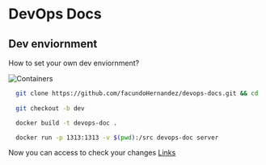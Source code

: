 # DevOps Docs

## Dev enviornment

How to set your own dev enviornment?

![Containers](./resources/_gen/images/containers.png)

``` bash
  git clone https://github.com/facundoHernandez/devops-docs.git && cd ./devops-doc
  
  git checkout -b dev

  docker build -t devops-doc .

  docker run -p 1313:1313 -v $(pwd):/src devops-doc server

```
Now you can access to check your changes [Links](localhost:1313)